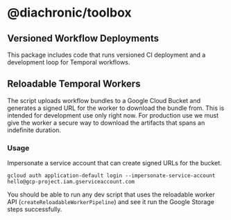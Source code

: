 # @diachronic/toolbox


## Versioned Workflow Deployments
This package includes code that runs versioned CI deployment and a development loop for Temporal workflows.

## Reloadable Temporal Workers

The script uploads workflow bundles to a Google Cloud Bucket and generates a signed URL 
for the worker to download the bundle from. This is intended for development use only right now. 
For production use we must give the worker a secure way to download the artifacts that spans an indefinite duration.

### Usage
Impersonate a service account that can create signed URLs for the bucket.
```shell
gcloud auth application-default login --impersonate-service-account hello@gcp-project.iam.gserviceaccount.com
```

You should be able to run any dev script that uses the reloadable worker API (`createReloadableWorkerPipeline`) and see it run the Google Storage steps successfully.
